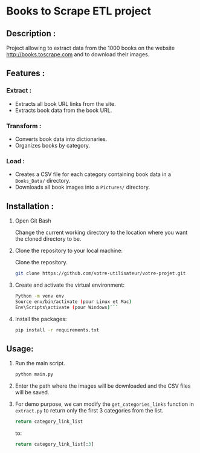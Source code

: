 # Books to Scrape ETL project

## Description :
Project allowing to extract data from the 1000 books on the website http://books.toscrape.com and to download their images.

## Features :
### Extract :
- Extracts all book URL links from the site.
- Extracts book data from the book URL.

### Transform :
- Converts book data into dictionaries.
- Organizes books by category.

### Load :
- Creates a CSV file for each category containing book data in a `Books_Data/` directory.
- Downloads all book images into a `Pictures/` directory.

## Installation :

1. Open Git Bash

    Change the current working directory to the location where you want the cloned directory to be.

2. Clone the repository to your local machine:

    Clone the repository.
    ```bash
    git clone https://github.com/votre-utilisateur/votre-projet.git
    ```

3. Create and activate the virtual environment:
   
    ```bash
    Python -m venv env
    Source env/bin/activate (pour Linux et Mac)
    Env\Scripts\activate (pour Windows)```

4. Install the packages:
   
    ```bash
    pip install -r requirements.txt
    ```

## Usage:
1. Run the main script.
    ```bash
    python main.py
    ```
2. Enter the path where the images will be downloaded and the CSV files will be saved.

3. For demo purpose, we can modify the `get_categories_links` function in `extract.py` to return only the first 3 categories from the list.

    ```python
    return category_link_list
    ```
    to:

    ```python
    return category_link_list[:3]
    ```
